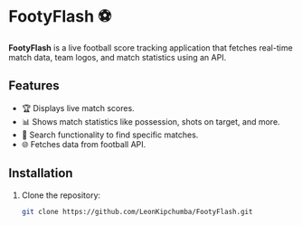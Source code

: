 # FootyFlash ⚽

**FootyFlash** is a live football score tracking application that fetches real-time match data, team logos, and match statistics using an API.

## Features
- 🏆 Displays live match scores.
- 📊 Shows match statistics like possession, shots on target, and more.
- 🔎 Search functionality to find specific matches.
- 🌐 Fetches data from  football API.

## Installation
1. Clone the repository:
   ```sh
   git clone https://github.com/LeonKipchumba/FootyFlash.git
